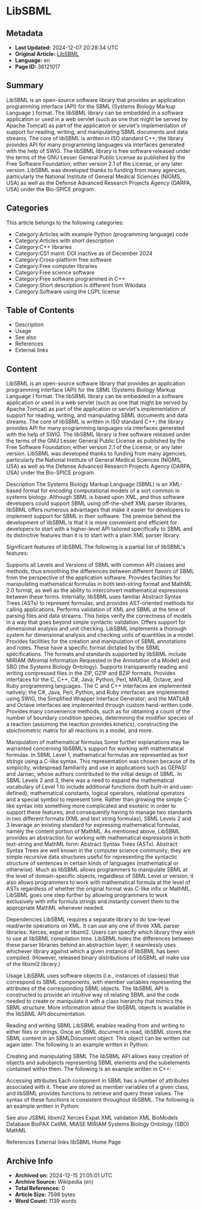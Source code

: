 # LibSBML

## Metadata
- **Last Updated:** 2024-12-07 20:28:34 UTC
- **Original Article:** [LibSBML](https://en.wikipedia.org/wiki/LibSBML)
- **Language:** en
- **Page ID:** 36121017

## Summary
LibSBML is an open-source software library that provides an application programming interface (API) for the SBML (Systems Biology Markup Language ) format. The libSBML library can be embedded in a software application or used in a web servlet (such as one that might be served by Apache Tomcat) as part of the application or servlet's implementation of support for reading, writing, and manipulating SBML documents and data streams. The core of libSBML is written in ISO standard C++; the library provides API for many programming languages via interfaces generated with the help of SWIG.
The libSBML library is free software released under the terms of the GNU Lesser General Public License as published by the Free Software Foundation; either version 2.1 of the License, or any later version.  LibSBML was developed thanks to funding from many agencies, particularly the National Institute of General Medical Sciences (NIGMS, USA) as well as the Defense Advanced Research Projects Agency (DARPA, USA) under the Bio-SPICE program.

## Categories
This article belongs to the following categories:

- Category:Articles with example Python (programming language) code
- Category:Articles with short description
- Category:C++ libraries
- Category:CS1 maint: DOI inactive as of December 2024
- Category:Cross-platform free software
- Category:Free computer libraries
- Category:Free science software
- Category:Free software programmed in C++
- Category:Short description is different from Wikidata
- Category:Software using the LGPL license

## Table of Contents

- Description
- Usage
- See also
- References
- External links

## Content

LibSBML is an open-source software library that provides an application programming interface (API) for the SBML (Systems Biology Markup Language ) format. The libSBML library can be embedded in a software application or used in a web servlet (such as one that might be served by Apache Tomcat) as part of the application or servlet's implementation of support for reading, writing, and manipulating SBML documents and data streams. The core of libSBML is written in ISO standard C++; the library provides API for many programming languages via interfaces generated with the help of SWIG.
The libSBML library is free software released under the terms of the GNU Lesser General Public License as published by the Free Software Foundation; either version 2.1 of the License, or any later version.  LibSBML was developed thanks to funding from many agencies, particularly the National Institute of General Medical Sciences (NIGMS, USA) as well as the Defense Advanced Research Projects Agency (DARPA, USA) under the Bio-SPICE program.

Description
The Systems Biology Markup Language (SBML) is an XML-based format for encoding computational models of a sort common in systems biology.  Although SBML is based upon XML, and thus software developers could support SBML using off-the-shelf XML parser libraries, libSBML offers numerous advantages that make it easier for developers to implement support for SBML in their software.  The premise behind the development of libSBML is that it is more convenient and efficient for developers to start with a higher-level API tailored specifically to SBML and its distinctive features than it is to start with a plain XML parser library.

Significant features of libSBML
The following is a partial list of libSBML's features:

Supports all Levels and Versions of SBML with common API classes and methods, thus smoothing the differences between different flavors of SBML from the perspective of the application software.
Provides facilities for manipulating mathematical formulas in both text-string format and MathML 2.0 format, as well as the ability to interconvert mathematical expressions between these forms.  Internally, libSBML uses familiar Abstract Syntax Trees (ASTs) to represent formulas, and provides AST-oriented methods for calling applications.
Performs validation of XML and SBML at the time of parsing files and data streams.  This helps verify the correctness of models in a way that goes beyond simple syntactic validation.
Offers support for dimensional analysis and unit checking.  LibSBML implements a thorough system for dimensional analysis and checking units of quantities in a model.
Provides facilities for the creation and manipulation of SBML annotations and notes.  These have a specific format dictated by the SBML specifications.  The formats and standards supported by libSBML include MIRIAM (Minimal Information Requested in the Annotation of a Model) and SBO (the Systems Biology Ontology).
Supports transparently reading and writing compressed files in the ZIP, GZIP and BZIP formats.
Provides interfaces for the C, C++, C#, Java, Python, Perl, MATLAB, Octave, and Ruby programming languages.  The C and C++ interfaces are implemented natively; the C#, Java, Perl, Python, and Ruby interfaces are implemented using SWIG, the Simplified Wrapper Interface Generator; and the MATLAB and Octave interfaces are implemented through custom hand-written code.
Provides many convenience methods, such as for obtaining a count of the number of boundary condition species, determining the modifier species of a reaction (assuming the reaction provides kinetics), constructing the stoichiometric matrix for all reactions in a model, and more.

Manipulation of mathematical formulas
Some further explanations may be warranted concerning libSBML's support for working with mathematical formulas.  In SBML Level 1, mathematical formulas are represented as text strings using a C-like syntax.  This representation was chosen because of its simplicity, widespread familiarity and use in applications such as GEPASI and Jarnac, whose authors contributed to the initial design of SBML.  In SBML Levels 2 and 3, there was a need to expand the mathematical vocabulary of Level 1 to include additional functions (both built-in and user-defined), mathematical constants, logical operators, relational operators and a special symbol to represent time.  Rather than growing the simple C-like syntax into something more complicated and esoteric in order to support these features, and consequently having to manage two standards in two different formats (XML and text string formulas), SBML Levels 2 and 3 leverage an existing standard for expressing mathematical formulas, namely the content portion of MathML.
As mentioned above, LibSBML provides an abstraction for working with mathematical expressions in both text-string and MathML form: Abstract Syntax Trees (ASTs).  Abstract Syntax Trees are well known in the computer science community; they are simple recursive data structures useful for representing the syntactic structure of sentences in certain kinds of languages (mathematical or otherwise).  Much as libSBML allows programmers to manipulate SBML at the level of domain-specific objects, regardless of SBML Level or version, it also allows programmers to work with mathematical formula at the level of ASTs regardless of whether the original format was C-like infix or MathML.  LibSBML goes one step further by allowing programmers to work exclusively with infix formula strings and instantly convert them to the appropriate MathML whenever needed.

Dependencies
LibSBML requires a separate library to do low-level read/write operations on XML.  It can use any one of three XML parser libraries: Xerces, expat or libxml2.  Users can specify which library they wish to use at libSBML compilation time.   LibSBML hides the differences between these parser libraries behind an abstraction layer; it seamlessly uses whichever library against which a given instance of libSBML has been compiled. (However, released binary distributions of libSBML all make use of the libxml2 library.)

Usage
LibSBML uses software objects (i.e., instances of classes) that correspond to SBML components, with member variables representing the attributes of the corresponding SBML objects.  The libSBML API is constructed to provide an intuitive way of relating SBML and the code needed to create or manipulate it with a class hierarchy that mimics the SBML structure.  More information about the libSBML objects is available in the libSBML API documentation.

Reading and writing SBML
LibSBML enables reading from and writing to either files or strings. Once an SBML document is read, libSBML stores the SBML content in an SBMLDocument object.  This object can be written out again later. The following is an example written in Python:

Creating and manipulating SBML
The libSBML API allows easy creation of objects and subobjects representing SBML elements and the subelements contained within them.  The following is an example written in C++:

Accessing attributes
Each component in SBML has a number of attributes associated with it. These are stored as member variables of a given class, and libSBML provides functions to retrieve and query these values. The syntax of these functions is consistent throughout libSBML. The following is an example written in Python:

See also
JSBML
libxml2
Xerces
Expat
XML validation
XML
BioModels Database
BioPAX
CellML
MIASE
MIRIAM
Systems Biology Ontology (SBO)
MathML

References
External links
libSBML Home Page

## Archive Info
- **Archived on:** 2024-12-15 21:05:01 UTC
- **Archive Source:** Wikipedia (_en_)
- **Total References:** 0
- **Article Size:** 7598 bytes
- **Word Count:** 1139 words
